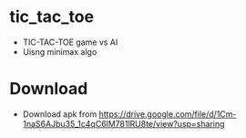 # tic_tac_toe
- TIC-TAC-TOE game vs AI 
- Uisng minimax algo

# Download
- Download apk from https://drive.google.com/file/d/1Cm-1naS6AJbu35_1c4qC6lM781lRU8te/view?usp=sharing
